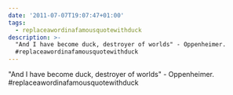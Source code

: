 ```yaml
---
date: '2011-07-07T19:07:47+01:00'
tags:
  - replaceawordinafamousquotewithduck
description: >-
  "And I have become duck, destroyer of worlds" - Oppenheimer. 
  #replaceawordinafamousquotewithduck
---
```

"And I have become duck, destroyer of worlds" - Oppenheimer.  #replaceawordinafamousquotewithduck

